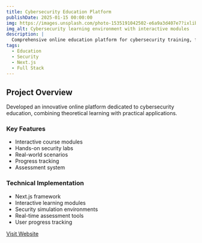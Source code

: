 ```yaml
---
title: Cybersecurity Education Platform
publishDate: 2025-01-15 00:00:00
img: https://images.unsplash.com/photo-1535191042502-e6a9a3d407e7?ixlib=rb-4.0.3&ixid=M3wxMjA3fDB8MHxwaG90by1wYWdlfHx8fGVufDB8fHx8fA%3D%3D&auto=format&fit=crop&w=1200&q=80
img_alt: Cybersecurity learning environment with interactive modules
description: |
  Comprehensive online education platform for cybersecurity training, featuring interactive courses, labs, and hands-on assessments.
tags:
  - Education
  - Security
  - Next.js
  - Full Stack
---
```


## Project Overview

Developed an innovative online platform dedicated to cybersecurity education, combining theoretical learning with practical applications.

### Key Features

- Interactive course modules
- Hands-on security labs
- Real-world scenarios
- Progress tracking
- Assessment system

### Technical Implementation

- Next.js framework
- Interactive learning modules
- Security simulation environments
- Real-time assessment tools
- User progress tracking

[Visit Website](https://cybersecurity.shadownik.online)